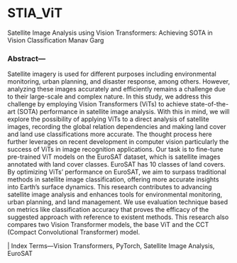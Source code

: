 # STIA_ViT

Satellite Image Analysis using Vision Transformers: Achieving SOTA in Vision Classification
Manav Garg

### **Abstract—**

Satellite imagery is used for different purposes including environmental monitoring, urban planning, and disaster response, among others. However, analyzing these images accurately and efficiently remains a challenge due to their large-scale and complex nature. In this study, we address this challenge by employing Vision Transformers (ViTs) to achieve state-of-the-art (SOTA) performance in satellite image analysis. With this in mind, we will explore the possibility of applying ViTs to a direct analysis of satellite images, recording the global relation dependencies and making land cover and land use classifications more accurate. The thought process here further leverages on recent development in computer vision particularly the success of ViTs in image recognition applications. Our task is to fine-tune pre-trained ViT models on the EuroSAT dataset, which is satellite images annotated with land cover classes. EuroSAT has 10 classes of land covers. By optimizing ViTs’ performance on EuroSAT, we aim to surpass traditional methods in satellite image classification, offering more accurate insights into Earth’s surface dynamics. This research contributes to advancing satellite image analysis and enhances tools for environmental monitoring, urban planning, and land management. We use evaluation technique based on metrics like classification accuracy that proves the efficacy of the suggested approach with reference to existent methods. This research also compares two Vision Transformer models, the base ViT and the CCT (Compact Convolutional Transformer) model.

| Index Terms—Vision Transformers, PyTorch, Satellite Image Analysis, EuroSAT
